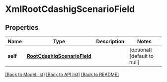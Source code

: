 # XmlRootCdashigScenarioField

## Properties
Name | Type | Description | Notes
------------ | ------------- | ------------- | -------------
**self** | [**RootCdashigScenarioField**](RootCdashigScenarioField.md) |  | [optional] [default to null]

[[Back to Model list]](../README.md#documentation-for-models) [[Back to API list]](../README.md#documentation-for-api-endpoints) [[Back to README]](../README.md)


